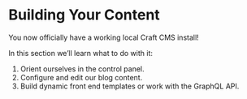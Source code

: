 # Building Your Content

You now officially have a working local Craft CMS install!

In this section we’ll learn what to do with it:

1. Orient ourselves in the control panel.
2. Configure and edit our blog content.
3. Build dynamic front end templates or work with the GraphQL API.
